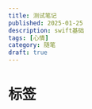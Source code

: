 ```yaml
---
title: 测试笔记
published: 2025-01-25
description: swift基础
tags: [心情]
category: 随笔
draft: true
---
```



# 标签